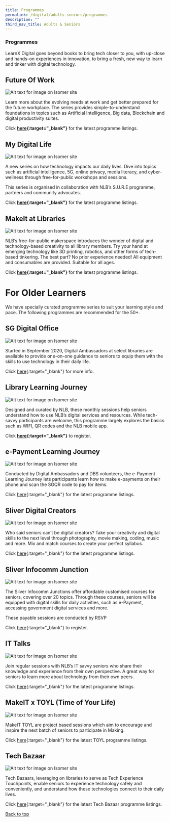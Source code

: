```yaml
---
title: Programmes
permalink: /digital/adults-seniors/programmes
description: ""
third_nav_title: Adults & Seniors
---
```

<style type="text/css">
/* Links */
.content a { color: #322987; }
.content a:focus,
.content a:hover { color: #28216c; }

/* Button Outline */
.bp-button { padding-left: 1.5rem; padding-right: 1.5rem; }
.bp-button.is-primary-outline { border: 1px solid #322987; color: #322987; background-color: transparent; text-decoration: none; }
.bp-button.is-primary-outline:focus,
.bp-button.is-primary-outline:hover { border: 1px solid #322987; color: #cff2e8; background-color: #322987; text-decoration: none; }

/* Responsive Iframe */
.responsive-iframe { position: absolute; top: 0; left: 0; bottom: 0; right: 0; width: 100%; height: 100%; }
.responsive-iframe-container { position: relative; overflow: hidden; width: 100%; }
.responsive-iframe-container.ratio-16by9 { padding-top: 56.25%; }
.responsive-iframe-container.ratio-4by3 { padding-top: 75%; }
.responsive-iframe-container.ratio-3by2 { padding-top: 66.66%; }
.responsive-iframe-container.ratio-1by1 { padding-top: 100%; }
</style>
### **Programmes**
LearnX Digital goes beyond books to bring tech closer to you, with up-close and hands-on experiences in innovation, to bring a fresh, new way to learn and tinker with digital technology.

## **Future Of Work**

![Alt text for image on Isomer site](/images/Future%20of%20work%20banner.jpg)

Learn more about the evolving needs at work and get better prepared for the future workplace. The series provides simple-to-understand foundations in topics such as Artificial Intelligence, Big data, Blockchain and digital productivity suites.

Click <strong>[here](https://go.gov.sg/nlbfow){:target="_blank"}</strong> for the latest programme listings.

## **My Digital Life**
![Alt text for image on Isomer site](/images/digital/Digital-Prog-AS-02.jpg)

A new series on how technology impacts our daily lives. Dive into topics such as artificial intelligence, 5G, online privacy, media literacy, and cyber-wellness through free-for-public workshops and sessions. 

This series is organised in collaboration with NLB’s S.U.R.E programme, partners and community advocates. 

Click <strong>[here](https://go.gov.sg/nlbmdl){:target="_blank"}</strong> for the latest programme listings.

## **MakeIt at Libraries** 
![Alt text for image on Isomer site](/images/digital/Digital-Prog-AS-MakeIT-at-Libraries.png)

NLB’s free-for-public makerspace introduces the wonder of digital and technology-based creativity to all library members. Try your hand at emerging technology like 3D printing, robotics, and other forms of tech-based tinkering. The best part? No prior experience needed! All equipment and consumables are provided. Suitable for all ages.

Click <strong>[here](https://go.gov.sg/nlb-makeit-events){:target="_blank"}</strong> for the latest programme listings.


# **For Older Learners**

We have specially curated programme series to suit your learning style and pace. The following programmes are recommended for the 50+.

## **SG Digital Office**
![Alt text for image on Isomer site](/images/digital/Digital-Prog-AS-Seniors_SDO.jpg)

Started in September 2020, Digital Ambassadors at select libraries are available to provide one-on-one guidance to seniors to equip them with the skills to use technology in their daily life. 

Click [here](https://www.imda.gov.sg/en/seniorsgodigital/Learn/Guided-Learning/SG-Digital-Community-Hubs){:target="_blank"} for more info.

## **Library Learning Journey**
![Alt text for image on Isomer site](/images/digital/Digital-Prog-AS-Placeholder-05a.png)

Designed and curated by NLB, these monthly sessions help seniors understand how to use NLB’s digital services and resources. While tech-savvy participants are welcome, this programme largely explores the basics such as WIFI, QR codes and the NLB mobile app. 

Click <strong>[here](https://www.imda.gov.sg/en/seniorsgodigital/Learn/Guided-Learning/Learning-Journeys){:target="_blank"}</strong> to register.

## **e-Payment Learning Journey**
![Alt text for image on Isomer site](/images/digital/Digital-Prog-AS-Placeholder-05.png)

Conducted by Digital Ambassadors and DBS volunteers, the e-Payment Learning Journey lets participants learn how to make e-payments on their phone and scan the SGQR code to pay for items.

Click [here](https://www.eventbrite.sg/o/golibrary-national-library-board-singapore-26735252849){:target="_blank"} for the latest programme listings. 


## **Sliver Digital Creators**
![Alt text for image on Isomer site](/images/digital/Digital-Prog-Seniors_SDC_TBC.jpg)

Who said seniors can’t be digital creators? Take your creativity and digital skills to the next level through photography, movie making, coding, music and more. Mix and match courses to create your perfect syllabus.

Click [here](https://www.eventbrite.sg/o/golibrary-national-library-board-singapore-26735252849){:target="_blank"} for the latest programme listings.

## **Sliver Infocomm Junction**
![Alt text for image on Isomer site](/images/digital/Digital-Prog-Seniors_SIJ_TBC.jpg)

The Silver Infocomm Junctions offer affordable customised courses for seniors, covering over 20 topics. Through these courses, seniors will be equipped with digital skills for daily activities, such as e-Payment, accessing government digital services and more. 

These payable sessions are conducted by RSVP

Click [here](https://www.eventbrite.sg/o/golibrary-national-library-board-singapore-26735252849){:target="_blank"} to register. 


## **IT Talks**
![Alt text for image on Isomer site](/images/digital/Digital-Prog-AS-07.JPG)

Join regular sessions with NLB’s IT savvy seniors who share their knowledge and experience from their own perspective. A great way for seniors to learn more about technology from their own peers.

Click [here](https://www.eventbrite.sg/o/golibrary-national-library-board-singapore-26735252849){:target="_blank"} for the latest programme listings.

## **MakeIT x TOYL (Time of Your Life)**
![Alt text for image on Isomer site](/images/digital/Digital-Prog-Seniors_makeITTOYL.jpg)

MakeIT TOYL are project based sessions which aim to encourage and inspire the next batch of seniors to participate in Making. 

Click [here](https://www.eventbrite.sg/o/golibrary-national-library-board-singapore-26735252849){:target="_blank"} for the latest TOYL programme listings.

## **Tech Bazaar**
![Alt text for image on Isomer site](/images/digital/Digital-Prog-Seniors_Techbazaar.jpg)

Tech Bazaars, leveraging on libraries to serve as Tech Experience Touchpoints, enable seniors to experience technology safely and conveniently, and understand how these technologies connect to their daily lives.

Click [here](https://www.eventbrite.sg/o/golibrary-national-library-board-singapore-26735252849){:target="_blank"} for the latest Tech Bazaar programme listings.

<p class="has-text-right margin--top--xl"><a href="#main-content">Back to top</a></p>